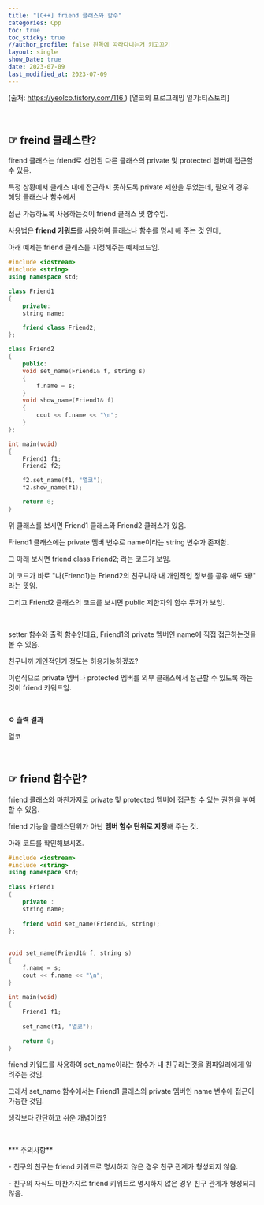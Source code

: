 ```yaml
---
title: "[C++] friend 클래스와 함수"
categories: Cpp
toc: true
toc_sticky: true
//author_profile: false 왼쪽에 따라다니는거 키고끄기
layout: single
show_Date: true
date: 2023-07-09
last_modified_at: 2023-07-09
---
```


(출처: [https://yeolco.tistory.com/116 ](https://yeolco.tistory.com/116)) [열코의 프로그래밍 일기:티스토리]

<br>

## **☞ freind 클래스란?**

firend 클래스는 friend로 선언된 다른 클래스의 private 및 protected 멤버에 접근할 수 있음.

특정 상황에서 클래스 내에 접근하지 못하도록 private 제한을 두었는데, 필요의 경우 해당 클래스나 함수에서

접근 가능하도록 사용하는것이 friend 클래스 및 함수임.

사용법은 **friend 키워드**를 사용하여 클래스나 함수를 명시 해 주는 것 인데,

아래 예제는 friend 클래스를 지정해주는 예제코드임.

```c++
#include <iostream>
#include <string>
using namespace std;

class Friend1
{
	private:
	string name;

	friend class Friend2;
};

class Friend2 
{
	public:
	void set_name(Friend1& f, string s) 
	{
		f.name = s;
	}
	void show_name(Friend1& f) 
	{
		cout << f.name << "\n";
	}
};

int main(void) 
{
    Friend1 f1;
    Friend2 f2;

    f2.set_name(f1, "열코");
    f2.show_name(f1);

    return 0;
}
```

위 클래스를 보시면 Friend1 클래스와 Friend2 클래스가 있음.

Friend1 클래스에는 private 멤버 변수로 name이라는 string 변수가 존재함.

그 아래 보시면 friend class Friend2; 라는 코드가 보임.

이 코드가 바로 "나(Friend1)는 Friend2의 친구니까 내 개인적인 정보를 공유 해도 돼!" 라는 뜻임.

그리고 Friend2 클래스의 코드를 보시면 public 제한자의 함수 두개가 보임.

 <br>

setter 함수와 출력 함수인데요, Friend1의 private 멤버인 name에 직접 접근하는것을 볼 수 있음.

친구니까 개인적인거 정도는 허용가능하겠죠? 

이런식으로 private 멤버나 protected 멤버를 외부 클래스에서 접근할 수 있도록 하는것이 friend 키워드임.

 <br>

**ㅇ 출력 결과**

열코

<br>





## **☞ friend 함수란?**

friend 클래스와 마찬가지로 private 및 protected 멤버에 접근할 수 있는 권한을 부여할 수 있음.

friend 기능을 클래스단위가 아닌 **멤버 함수 단위로 지정**해 주는 것.

아래 코드를 확인해보시죠.

```c++
#include <iostream>
#include <string>
using namespace std;
 
class Friend1 
{
    private :
    string name;
 
    friend void set_name(Friend1&, string);
};
 
 
void set_name(Friend1& f, string s) 
{
    f.name = s;
    cout << f.name << "\n";
}
 
int main(void) 
{
    Friend1 f1;
 
    set_name(f1, "열코");
 
    return 0;
}
```

friend 키워드를 사용하여 set_name이라는 함수가 내 친구라는것을 컴파일러에게 알려주는 것임.

그래서 set_name 함수에서는 Friend1 클래스의 private 멤버인 name 변수에 접근이 가능한 것임.

생각보다 간단하고 쉬운 개념이죠?

 <br>

*** 주의사항**

\- 친구의 친구는 friend 키워드로 명시하지 않은 경우 친구 관계가 형성되지 않음.

\- 친구의 자식도 마찬가지로 friend 키워드로 명시하지 않은 경우 친구 관계가 형성되지 않음.
